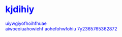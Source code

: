 <style type="text/css">
h1 {color:red;}

p {color:blue;}
</style>

<style>h1{color:blue;}</style>


<h1>kjdihiy</h1>

uiywgiyofhoihfhuae\
aiwoeoiuahowiehf aohefohwfohiu
7y2365765362872
